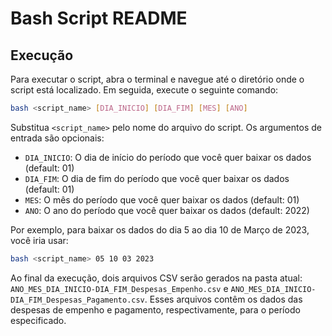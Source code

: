 # Bash Script README

## Execução

Para executar o script, abra o terminal e navegue até o diretório onde o script está localizado. Em seguida, execute o seguinte comando:

```bash
bash <script_name> [DIA_INICIO] [DIA_FIM] [MES] [ANO]
```

Substitua `<script_name>` pelo nome do arquivo do script. Os argumentos de entrada são opcionais:

- `DIA_INICIO`: O dia de início do período que você quer baixar os dados (default: 01)
- `DIA_FIM`: O dia de fim do período que você quer baixar os dados (default: 01)
- `MES`: O mês do período que você quer baixar os dados (default: 01)
- `ANO`: O ano do período que você quer baixar os dados (default: 2022)

Por exemplo, para baixar os dados do dia 5 ao dia 10 de Março de 2023, você iria usar:

```bash
bash <script_name> 05 10 03 2023
```

Ao final da execução, dois arquivos CSV serão gerados na pasta atual: `ANO_MES_DIA_INICIO-DIA_FIM_Despesas_Empenho.csv` e `ANO_MES_DIA_INICIO-DIA_FIM_Despesas_Pagamento.csv`. Esses arquivos contêm os dados das despesas de empenho e pagamento, respectivamente, para o período especificado.